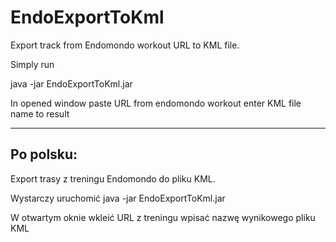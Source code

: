 # EndoExportToKml
Export track from Endomondo workout URL to KML file.

Simply run 

java -jar EndoExportToKml.jar

In opened window paste URL from endomondo workout 
enter KML file name to result 

----------
Po polsku:
----------
Export trasy z treningu Endomondo do pliku KML.

Wystarczy uruchomić
java -jar EndoExportToKml.jar

W otwartym oknie wkleić URL z treningu 
wpisać nazwę wynikowego pliku KML
